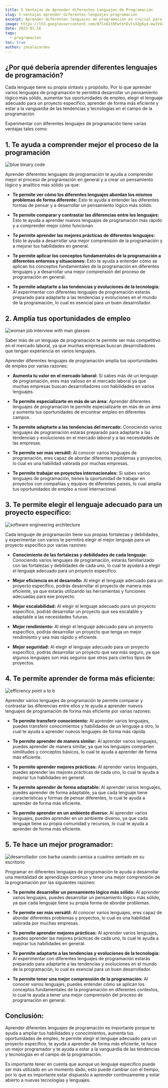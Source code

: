 ```yaml
---
title: 5 Ventajas de Aprender diferentes Lenguajes de Programación
slug: 5-ventajas-aprender-diferentes-lenguajes-programacion
excerpt: Aprender diferentes lenguajes de programación es crucial para mejorar tus habilidades y conocimientos como programador.
image: https://lh3.googleusercontent.com/B7lnHItOFwtktEvlsXZp6y4-mwIV4XyXMQvS8LThKXnPZTXzj7Emgo5jJRNbs00cQ79Qxuk03BbL-LmqXlrd-tzFkRmrZD7GsqPUB2i-umsor27Jz7hYJ6iBAczbUfm9ppv7TNHI1LU#width=4898&height=2755
date: 2023-01-16
tags:
  - programacion
toc: true
author: jmsalazardev
---
```


## ¿Por qué debería aprender diferentes lenguajes de programación?

Cada lenguaje tiene su propia sintaxis y propósito. Por lo que aprender varios lenguajes de programación te permitirá desarrollar un pensamiento lógico más sólido, aumentar tus oportunidades de empleo, elegir el lenguaje adecuado para un proyecto específico, aprender de forma más eficiente y estar a la vanguardia de las tendencias y tecnologías en el campo de la programación.

Experimentar con diferentes lenguajes de programación tiene varias ventajas tales como:

## 1. Te ayuda a comprender mejor el proceso de la programación

![blue binary code](https://lh3.googleusercontent.com/Hly6l9qqthi4Tmejldj72UcLVJvJvn8ab2fopC8ZpLZ0PJAf_7jmFNcYMOFameO9u-2_aNoXf5WzDYlAtqwMJMmDBb2LQe-fXzMuGV5_IeKLr_ECZ6o-7zzQBBc9M6Y5z0C6U1SRPig#width=3200&height=1800 "Codigo Binario")

Aprender diferentes lenguajes de programación te ayuda a comprender mejor el proceso de programación en general y a crear un pensamiento lógico y analítico más sólido ya que:

- **Te permite ver cómo los diferentes lenguajes abordan los mismos problemas de forma diferente:**
  Esto te ayuda a entender las diferentes formas de pensar y a desarrollar un pensamiento lógico más sólido.

- **Te permite comparar y contrastar las diferencias entre los lenguajes:**
  Esto te ayuda a aprender nuevos lenguajes de programación más rápido y a comprender mejor cómo funcionan.

- **Te permite aprender las mejores prácticas de diferentes lenguajes:**
  Esto te ayuda a desarrollar una mejor comprensión de la programación y a mejorar tus habilidades en general.

- **Te permite aplicar los conceptos fundamentales de la programación a diferentes entornos y situaciones:** Esto te ayuda a entender cómo se aplican los conceptos fundamentales de la programación en diferentes lenguajes y a desarrollar una mejor comprensión del proceso de programación en general.

- **Te permite adaptarte a las tendencias y evoluciones de la tecnología:**
  Al experimentar con diferentes lenguajes de programación estarás preparado para adaptarte a las tendencias y evoluciones en el mundo de la programación, lo cual es esencial para un buen desarrollador.

## 2. Amplía tus oportunidades de empleo

![woman job interview with man glasses](https://lh3.googleusercontent.com/SGZmG0Dns3cEJ6SPWgucNqJqBQjMAOjpEuYUxfvHhuTJxY16pXQzyYeG3cEO3XrmQkNmirQNNTV68UY0CdGwInNrzM4JqmtulYXVVsunpCPru3_C2G4MjrgnbGmhy8_nchp5B52MPmw#width=2448&height=1377 "Entrevista de Trabajo")

Saber más de un lenguaje de programación te permite ser más competitivo en el mercado laboral, ya que muchas empresas buscan desarrolladores que tengan experiencia en varios lenguajes.

Aprender diferentes lenguajes de programación amplía tus oportunidades de empleo por varias razones:

- **Aumenta tu valor en el mercado laboral:**
  Si sabes más de un lenguaje de programación, eres más valioso en el mercado laboral ya que muchas empresas buscan desarrolladores con habilidades en varios lenguajes.

- **Te permite especializarte en más de un área:**
  Aprender diferentes lenguajes de programación te permite especializarte en más de un área y aumenta tus oportunidades de encontrar empleo en diferentes campos.

- **Te permite adaptarte a las tendencias del mercado:**
  Conociendo varios lenguajes de programación estarás preparado para adaptarte a las tendencias y evoluciones en el mercado laboral y a las necesidades de las empresas.

- **Te permite ser más versátil:**
  Al conocer varios lenguajes de programación, eres capaz de abordar diferentes problemas y proyectos, lo cual es una habilidad valorada por muchas empresas.

- **Te permite trabajar en proyectos internacionales:**
  Si sabes varios lenguajes de programación, tienes la oportunidad de trabajar en proyectos con compañías y equipos de diferentes países, lo cual amplía tus oportunidades de empleo a nivel internacional.

## 3. Te permite elegir el lenguaje adecuado para un proyecto específico:

![software engineering architecture](https://lh3.googleusercontent.com/s5wR9nNmbppSwk6m2S1oGoymo6aR86zNsnK3xN8BtnoSGsn_YbppE7kxJ3gfj9VlacyOUF4JGmIA-rd_HHkQhLQQh36dviuIxTV5NI9MCnw8Asb0dnF5LjQEZeLdQ__8NQp8mXP0NBU#width=2448&height=1377 "Software Architecture")

Cada lenguaje de programación tiene sus propias fortalezas y debilidades, y experimentar con varios te permitirá elegir el mejor lenguaje para un proyecto específico por varias razones:

- **Conocimiento de las fortalezas y debilidades de cada lenguaje:**
  Conociendo varios lenguajes de programación, estarás familiarizado con las fortalezas y debilidades de cada uno, lo cual te ayudará a elegir el lenguaje adecuado para un proyecto específico.

- **Mejor eficiencia en el desarrollo:**
  Al elegir el lenguaje adecuado para un proyecto específico, podrás desarrollar el proyecto de manera más eficiente, ya que estarás utilizando las herramientas y funciones adecuadas para ese proyecto.

- **Mejor escalabilidad:**
  Al elegir el lenguaje adecuado para un proyecto específico, podrás desarrollar un proyecto que sea escalable y adaptable a las necesidades futuras.

- **Mejor rendimiento:**
  Al elegir el lenguaje adecuado para un proyecto específico, podrás desarrollar un proyecto que tenga un mejor rendimiento y sea más rápido y eficiente.

- **Mejor seguridad:**
  Al elegir el lenguaje adecuado para un proyecto específico, podrás desarrollar un proyecto que sea más seguro, ya que algunos lenguajes son más seguros que otros para ciertos tipos de proyectos.

## 4. Te permite aprender de forma más eficiente:

![efficiency point a to b](https://lh3.googleusercontent.com/gqrGozWg85bNYUhSl7HHYO47XMeGuKIt9qTlsONCGbt-BA8BNJRm7hOSi5uq4INLRa2ZFGLCl4ib-RjkY5xohT6V9NyeGdF3mx-aRIdDWgwl6oV_2ZvvsON2sVLssTZuXQ-A-t6IIy8#width=2448&height=1377 "Efficiency")

Aprender varios lenguajes de programación te permite comparar y contrastar las diferencias entre ellos y te ayuda a aprender nuevos lenguajes de programación de forma más eficiente por varias razones:

- **Te permite transferir conocimiento:**
  Al aprender varios lenguajes, puedes transferir conocimientos y habilidades de un lenguaje a otro, lo cual te ayuda a aprender nuevos lenguajes de forma más rápida.

- **Te permite aprender de manera similar:**
  Al aprender varios lenguajes, puedes aprender de manera similar, ya que los lenguajes comparten similitudes y conceptos básicos, lo cual te ayuda a aprender de forma más eficiente.

- **Te permite aprender mejores prácticas:**
  Al aprender varios lenguajes, puedes aprender las mejores prácticas de cada uno, lo cual te ayuda a mejorar tus habilidades en general.

- **Te permite aprender de forma adaptable:**
  Al aprender varios lenguajes, puedes aprender de forma adaptable, ya que cada lenguaje tiene características y formas de pensar diferentes, lo cual te ayuda a aprender de forma más eficiente.

- **Te permite aprender en un ambiente diverso:**
  Al aprender varios lenguajes, puedes aprender en un ambiente diverso, ya que cada lenguaje tiene su propia comunidad y recursos, lo cual te ayuda a aprender de forma más eficiente.

## 5. Te hace un mejor programador:

![desarrollador con barba usando camisa a cuadros sentado en su escritorio](https://lh3.googleusercontent.com/jf65n35b-i_F_Pp6axFQietFNp0PYQSf5GjZ3hx2DIY0m-gi2ZeYVeOWkcgbXSifGF4PsmPqo6s8iBcf3hByqnlioZCVGtFF6kOThCrv91Apo85WavSOGh02QLXnMENK-odYpCwuIjg#width=2448&height=1377 "Software Engineer")

Programar en diferentes lenguajes de programación te ayuda a desarrollar una mentalidad de aprendizaje continuo y tener una mejor comprensión de la programación por las siguientes razones:

- **Te permite desarrollar un pensamiento lógico más sólido:**
  Al aprender varios lenguajes, puedes desarrollar un pensamiento lógico más sólido, ya que cada lenguaje tiene su propia forma de abordar problemas.

- **Te permite ser más versátil:**
  Al conocer varios lenguajes, eres capaz de abordar diferentes problemas y proyectos, lo cual es una habilidad valorada por muchas empresas.

- **Te permite aprender mejores prácticas:**
  Al aprender varios lenguajes, puedes aprender las mejores prácticas de cada uno, lo cual te ayuda a mejorar tus habilidades en general.

- **Te permite adaptarte a las tendencias y evoluciones de la tecnología:**
  Al experimentar con diferentes lenguajes de programación estarás preparado para adaptarte a las tendencias y evoluciones en el mundo de la programación, lo cual es esencial para un buen desarrollador.

- **Te permite tener una mejor comprensión de la programación:**
  Al conocer varios lenguajes, puedes entender cómo se aplican los conceptos fundamentales de la programación en diferentes contextos, lo cual te ayuda a tener una mejor comprensión del proceso de programación en general.

## Conclusión:

Aprender diferentes lenguajes de programación es importante porque te ayuda a ampliar tus habilidades y conocimientos, aumenta tus oportunidades de empleo, te permite elegir el lenguaje adecuado para un proyecto específico, te ayuda a aprender de forma más eficiente, te hace un mejor programador y te ayuda a estar a la vanguardia de las tendencias y tecnologías en el campo de la programación.

Es importante tener en cuenta que aunque un lenguaje específico puede ser más utilizado en un momento dado, esto puede cambiar con el tiempo, por lo que es importante estar dispuesto a aprender continuamente y estar abierto a nuevas tecnologías y lenguajes.
